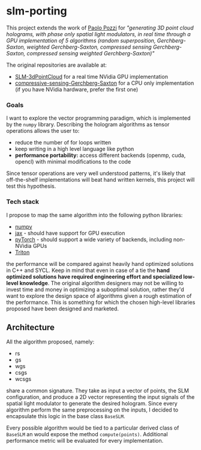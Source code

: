 # slm-porting
This project extends the work of [Paolo Pozzi](https://github.com/ppozzi) for *"generating 3D point cloud holograms, with phase only spatial light modulators, in real time through a GPU implementation of 5 algorithms (random superposition, Gerchberg-Saxton, weighted Gerchberg-Saxton, compressed sensing Gerchberg-Saxton, compressed sensing weighted Gerchberg-Saxton)"*

The original repositories are available at:
  * [SLM-3dPointCloud](https://github.com/ppozzi/SLM-3dPointCloud) for a real time NVidia GPU implementation
  * [compressive-sensing-Gerchberg-Saxton](https://github.com/csi-dcsc/compressive-sensing-Gerchberg-Saxton) for a CPU only implementation (if you have NVidia hardware, prefer the first one)

### Goals
I want to explore the vector programming paradigm, which is implemented by the `numpy` library. Describing the hologram algorithms as tensor operations allows the user to:
  * reduce the number of for loops written
  * keep writing in a high level language like python
  * **performance portability:** access different backends (openmp, cuda, opencl) with minimal modifications to the code

Since tensor operations are very well understood patterns, it's likely that off-the-shelf implementations will beat hand written kernels, this project will test this hypothesis.

### Tech stack
I propose to map the same algorithm into the following python libraries:
  * [numpy](https://numpy.org/)
  * [jax](https://docs.jax.dev/en/latest/) - should have support for GPU execution
  * [pyTorch](https://pytorch.org/) - should support a wide variety of backends, including non-NVidia GPUs
  * [Triton](https://triton-lang.org/main/index.html)

the performance will be compared against heavily hand optimized solutions in C++ and SYCL. Keep in mind that even in case of a tie the **hand optimized solutions have required engineering effort and specialized low-level knowledge**. The original algorithm designers may not be willing to invest time and money in optimizing a suboptimal solution, rather they'd want to explore the design space of algorithms given a rough estimation of the performance. This is something for which the chosen high-level libraries proposed have been designed and marketed.

## Architecture
All the algorithm proposed, namely:
  * rs
  * gs
  * wgs
  * csgs
  * wcsgs

share a common signature. They take as input a vector of points, the SLM configuration, and produce a 2D vector representing the input signals of the spatial light modulator to generate the desired hologram. Since every algorithm perform the same preprocessing on the inputs, I decided to encapsulate this logic in the base class `BaseSLM`.

Every possible algorithm would be tied to a particular derived class of `BaseSLM` an would expose the method `compute(points)`. Additional performance metric will be evaluated for every implementation.
